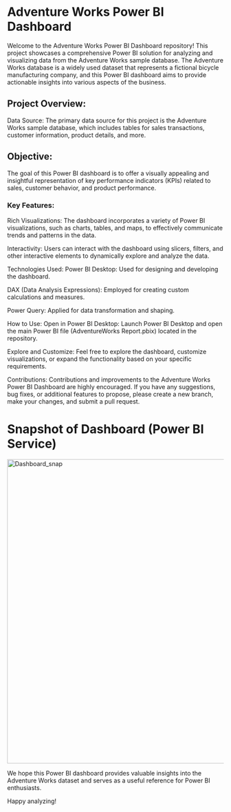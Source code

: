 
# Adventure Works Power BI Dashboard 
Welcome to the Adventure Works Power BI Dashboard repository! This project showcases a comprehensive Power BI solution for analyzing and visualizing data from the Adventure Works sample database. The Adventure Works database is a widely used dataset that represents a fictional bicycle manufacturing company, and this Power BI dashboard aims to provide actionable insights into various aspects of the business.

## Project Overview:
Data Source: The primary data source for this project is the Adventure Works sample database, which includes tables for sales transactions, customer information, product details, and more.

## Objective: 
The goal of this Power BI dashboard is to offer a visually appealing and insightful representation of key performance indicators (KPIs) related to sales, customer behavior, and product performance.


### Key Features:
Rich Visualizations:
 The dashboard incorporates a variety of Power BI visualizations, such as charts, tables, and maps, to effectively communicate trends and patterns in the data.

Interactivity:
 Users can interact with the dashboard using slicers, filters, and other interactive elements to dynamically explore and analyze the data.

Technologies Used:
Power BI Desktop: Used for designing and developing the dashboard.

DAX (Data Analysis Expressions): Employed for creating custom calculations and measures.

Power Query: Applied for data transformation and shaping.

How to Use:
Open in Power BI Desktop: Launch Power BI Desktop and open the main Power BI file (AdventureWorks Report.pbix) located in the repository.

Explore and Customize: 
Feel free to explore the dashboard, customize visualizations, or expand the functionality based on your specific requirements.

Contributions:
Contributions and improvements to the Adventure Works Power BI Dashboard are highly encouraged. If you have any suggestions, bug fixes, or additional features to propose, please create a new branch, make your changes, and submit a pull request.




# Snapshot of Dashboard (Power BI Service)

<img width="708" alt="Dashboard_snap" src="https://github.com/tripti321/PowerBI--AdventureWork-Report/assets/133581160/ce2a435c-232e-4ef0-8ddf-1d05754e58c5">




We hope this Power BI dashboard provides valuable insights into the Adventure Works dataset and serves as a useful reference for Power BI enthusiasts.

Happy analyzing!
